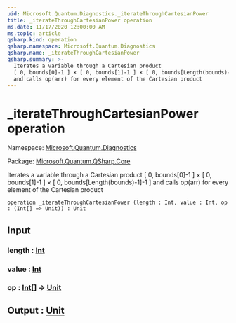 ```yaml
---
uid: Microsoft.Quantum.Diagnostics._iterateThroughCartesianPower
title: _iterateThroughCartesianPower operation
ms.date: 11/17/2020 12:00:00 AM
ms.topic: article
qsharp.kind: operation
qsharp.namespace: Microsoft.Quantum.Diagnostics
qsharp.name: _iterateThroughCartesianPower
qsharp.summary: >-
  Iterates a variable through a Cartesian product
  [ 0, bounds[0]-1 ] × [ 0, bounds[1]-1 ] × [ 0, bounds[Length(bounds)-1]-1 ]
  and calls op(arr) for every element of the Cartesian product
---
```


# _iterateThroughCartesianPower operation

Namespace: [Microsoft.Quantum.Diagnostics](xref:Microsoft.Quantum.Diagnostics)

Package: [Microsoft.Quantum.QSharp.Core](https://nuget.org/packages/Microsoft.Quantum.QSharp.Core)


Iterates a variable through a Cartesian product[ 0, bounds[0]-1 ] × [ 0, bounds[1]-1 ] × [ 0, bounds[Length(bounds)-1]-1 ]and calls op(arr) for every element of the Cartesian product

```qsharp
operation _iterateThroughCartesianPower (length : Int, value : Int, op : (Int[] => Unit)) : Unit
```


## Input

### length : [Int](xref:microsoft.quantum.lang-ref.int)




### value : [Int](xref:microsoft.quantum.lang-ref.int)




### op : [Int](xref:microsoft.quantum.lang-ref.int)[] => [Unit](xref:microsoft.quantum.lang-ref.unit) 





## Output : [Unit](xref:microsoft.quantum.lang-ref.unit)

